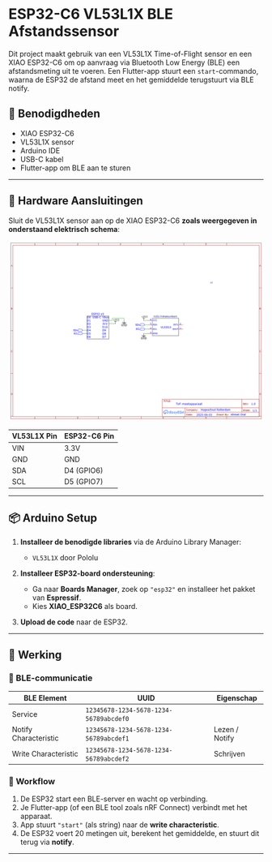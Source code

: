 # ESP32-C6 VL53L1X BLE Afstandssensor

Dit project maakt gebruik van een VL53L1X Time-of-Flight sensor en een XIAO ESP32-C6 om op aanvraag via Bluetooth Low Energy (BLE) een afstandsmeting uit te voeren. Een Flutter-app stuurt een `start`-commando, waarna de ESP32 de afstand meet en het gemiddelde terugstuurt via BLE notify.

## 🧰 Benodigdheden

- XIAO ESP32-C6
- VL53L1X sensor
- Arduino IDE
- USB-C kabel
- Flutter-app om BLE aan te sturen

---

## 🔌 Hardware Aansluitingen

Sluit de VL53L1X sensor aan op de XIAO ESP32-C6 **zoals weergegeven in onderstaand elektrisch schema**:

![Wiring Diagram](Schematic_Meetapparaat_2025-06-03.png)

| VL53L1X Pin | ESP32-C6 Pin |
|-------------|--------------|
| VIN         | 3.3V         |
| GND         | GND          |
| SDA         | D4 (GPIO6)   |
| SCL         | D5 (GPIO7)   |

---

## 📦 Arduino Setup

1. **Installeer de benodigde libraries** via de Arduino Library Manager:
   - `VL53L1X` door Pololu

2. **Installeer ESP32-board ondersteuning**:
   - Ga naar **Boards Manager**, zoek op `"esp32"` en installeer het pakket van **Espressif**.
   - Kies **XIAO_ESP32C6** als board.

3. **Upload de code** naar de ESP32.

---

## 🧪 Werking

### 🔄 BLE-communicatie

| BLE Element           | UUID                                     | Eigenschap |
|-----------------------|-------------------------------------------|------------|
| Service               | `12345678-1234-5678-1234-56789abcdef0`     |            |
| Notify Characteristic | `12345678-1234-5678-1234-56789abcdef1`     | Lezen / Notify |
| Write Characteristic  | `12345678-1234-5678-1234-56789abcdef2`     | Schrijven  |

### 🧾 Workflow

1. De ESP32 start een BLE-server en wacht op verbinding.
2. Je Flutter-app (of een BLE tool zoals nRF Connect) verbindt met het apparaat.
3. App stuurt `"start"` (als string) naar de **write characteristic**.
4. De ESP32 voert 20 metingen uit, berekent het gemiddelde, en stuurt dit terug via **notify**.

---
